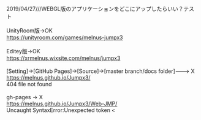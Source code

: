 
<br>2019/04/27///WEBGL版のアプリケーションをどこにアップしたらいい？テスト
<br>
<br>UnityRoom版->OK
<br>https://unityroom.com/games/melnus-jumpx3
<br>
<br>Editey版->OK
<br>https://xrmelnus.wixsite.com/melnus/jumpx3
<br>
<br>[Setting]→[GitHub Pages]→[Source]->[master branch/docs folder]---> X
<br>https://melnus.github.io/Jumpx3/
<br>404 file not found
<br>
<br>gh-pages -> X
<br>https://melnus.github.io/Jumpx3/Web-JMP/
<br>Uncaught SyntaxError:Unexpected token <
